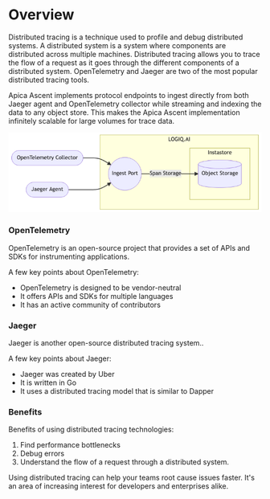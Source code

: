 # Overview

Distributed tracing is a technique used to profile and debug distributed systems. A distributed system is a system where components are distributed across multiple machines. Distributed tracing allows you to trace the flow of a request as it goes through the different components of a distributed system. OpenTelemetry and Jaeger are two of the most popular distributed tracing tools.

Apica Ascent implements protocol endpoints to ingest directly from both Jaeger agent and OpenTelemetry collector while streaming and indexing the data to any object store. This makes the Apica Ascent implementation infinitely scalable for large volumes for trace data.

![](../.gitbook/assets/mermaid-diagram-2022-07-13-210425.png)

### OpenTelemetry

OpenTelemetry is an open-source project that provides a set of APIs and SDKs for instrumenting applications.

A few key points about OpenTelemetry:

* OpenTelemetry is designed to be vendor-neutral
* It offers APIs and SDKs for multiple languages
* It has an active community of contributors

### Jaeger

Jaeger is another open-source distributed tracing system..

A few key points about Jaeger:

* Jaeger was created by Uber
* It is written in Go
* It uses a distributed tracing model that is similar to Dapper

### Benefits

Benefits of using distributed tracing technologies:

1. Find performance bottlenecks
2. Debug errors
3. Understand the flow of a request through a distributed system.

Using distributed tracing can help your teams root cause issues faster. It's an area of increasing interest for developers and enterprises alike.
